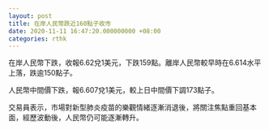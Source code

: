 ```yaml
---
layout: post
title: 在岸人民幣跌近160點子收市
date: 2020-11-11 16:47:20.000000000 +08:00
categories: rthk
---
```


在岸人民幣下跌，收報6.62兌1美元，下跌159點。離岸人民幣較早時在6.614水平上落，跌逾150點子。

人民幣中間價下跌，報6.607兌1美元，較上日中間價下調173點子。

交易員表示，市場對新型肺炎疫苗的樂觀情緒逐漸消退後，將關注焦點重回基本面，經歷波動後，人民幣仍可能逐漸轉升。
